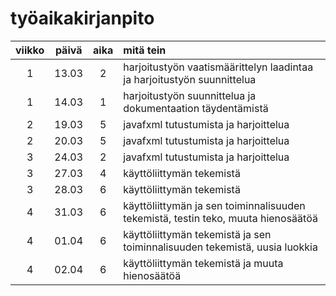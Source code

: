 # työaikakirjanpito

| viikko | päivä | aika | mitä tein  |
| :----: | :----:|:----:| :-----|
| 1 | 13.03 |  2   | harjoitustyön vaatismäärittelyn laadintaa ja harjoitustyön suunnittelua |
| 1 | 14.03 |  1   | harjoitustyön suunnittelua ja dokumentaation täydentämistä |
| 2 | 19.03 |  5   | javafxml tutustumista ja harjoittelua |
| 2 | 20.03 |  5   | javafxml tutustumista ja harjoittelua |
| 3 | 24.03 |  2   | javafxml tutustumista ja harjoittelua |
| 3 | 27.03 |  4   | käyttöliittymän tekemistä |
| 3 | 28.03 |  6   | käyttöliittymän tekemistä |
| 4 | 31.03 |  6   | käyttöliittymän ja sen toiminnalisuuden tekemistä, testin teko, muuta hienosäätöä |
| 4 | 01.04 |  6   | käyttöliittymän tekemistä ja sen toiminnalisuuden tekemistä, uusia luokkia|
| 4 | 02.04 |  6   | käyttöliittymän tekemistä ja muuta hienosäätöä|
